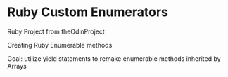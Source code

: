 # Ruby Custom Enumerators


Ruby Project from theOdinProject

Creating Ruby Enumerable methods

Goal: utilize yield statements to remake enumerable methods inherited by Arrays
